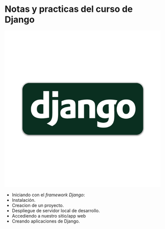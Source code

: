# Notas y practicas del curso de Django

![django](images/django_logo.png)

- Iniciando con el *framework Django*:
- Instalación.
- Creacion de un proyecto.
- Despliegue de servidor local de desarrollo.
- Accediendo a nuestro sitio/app web
- Creando aplicaciones de Django.
